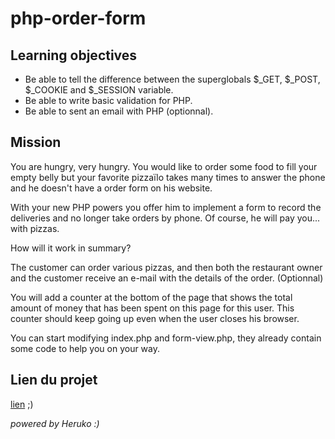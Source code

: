 # php-order-form

## Learning objectives

* Be able to tell the difference between the superglobals $_GET, $_POST, $_COOKIE and $_SESSION variable.
* Be able to write basic validation for PHP.
* Be able to sent an email with PHP (optionnal).

## Mission

You are hungry, very hungry. You would like to order some food to fill your empty belly but your favorite pizzaïlo takes many times to answer the phone and he doesn't have a order form on his website.

With your new PHP powers you offer him to implement a form to record the deliveries and no longer take orders by phone. Of course, he will pay you... with pizzas.

How will it work in summary?

The customer can order various pizzas, and then both the restaurant owner and the customer receive an e-mail with the details of the order. (Optionnal)

You will add a counter at the bottom of the page that shows the total amount of money that has been spent on this page for this user. This counter should keep going up even when the user closes his browser.

You can start modifying index.php and form-view.php, they already contain some code to help you on your way.

## Lien du projet
[lien](https://josue-u-php-order-form.herokuapp.com/) ;)

_powered by Heruko :)_